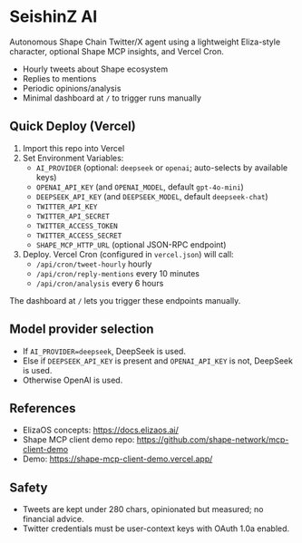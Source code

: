 # SeishinZ AI

Autonomous Shape Chain Twitter/X agent using a lightweight Eliza-style character, optional Shape MCP insights, and Vercel Cron.

- Hourly tweets about Shape ecosystem
- Replies to mentions
- Periodic opinions/analysis
- Minimal dashboard at `/` to trigger runs manually

## Quick Deploy (Vercel)

1. Import this repo into Vercel
2. Set Environment Variables:
   - `AI_PROVIDER` (optional: `deepseek` or `openai`; auto-selects by available keys)
   - `OPENAI_API_KEY` (and `OPENAI_MODEL`, default `gpt-4o-mini`)
   - `DEEPSEEK_API_KEY` (and `DEEPSEEK_MODEL`, default `deepseek-chat`)
   - `TWITTER_API_KEY`
   - `TWITTER_API_SECRET`
   - `TWITTER_ACCESS_TOKEN`
   - `TWITTER_ACCESS_SECRET`
   - `SHAPE_MCP_HTTP_URL` (optional JSON-RPC endpoint)
3. Deploy. Vercel Cron (configured in `vercel.json`) will call:
   - `/api/cron/tweet-hourly` hourly
   - `/api/cron/reply-mentions` every 10 minutes
   - `/api/cron/analysis` every 6 hours

The dashboard at `/` lets you trigger these endpoints manually.

## Model provider selection

- If `AI_PROVIDER=deepseek`, DeepSeek is used.
- Else if `DEEPSEEK_API_KEY` is present and `OPENAI_API_KEY` is not, DeepSeek is used.
- Otherwise OpenAI is used.

## References

- ElizaOS concepts: https://docs.elizaos.ai/
- Shape MCP client demo repo: https://github.com/shape-network/mcp-client-demo
- Demo: https://shape-mcp-client-demo.vercel.app/

## Safety

- Tweets are kept under 280 chars, opinionated but measured; no financial advice.
- Twitter credentials must be user-context keys with OAuth 1.0a enabled. 